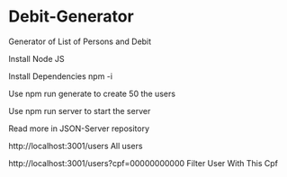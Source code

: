 # Debit-Generator
Generator of List of Persons and Debit

Install Node JS

Install Dependencies npm -i 

Use npm run generate to create 50 the users

Use npm run server to start the server

Read more in JSON-Server repository

http://localhost:3001/users All users

http://localhost:3001/users?cpf=00000000000 Filter User With This Cpf

